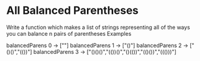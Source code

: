 # All Balanced Parentheses

Write a function which makes a list of strings representing all of the ways you can balance n pairs of parentheses
Examples

balancedParens 0 -> [""]
balancedParens 1 -> ["()"]
balancedParens 2 -> ["()()","(())"]
balancedParens 3 -> ["()()()","(())()","()(())","(()())","((()))"]

